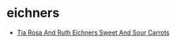 # eichners

 * [Tia Rosa And Ruth Eichners Sweet And Sour Carrots](../../index/t/tia-rosa-and-ruth-eichners-sweet-and-sour-carrots-367550.json)
